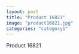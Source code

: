 ```yaml
---
layout: post
title: "Product 16821"
image: "product16821.jpg"
categories: "category1"
---
```

Product 16821
